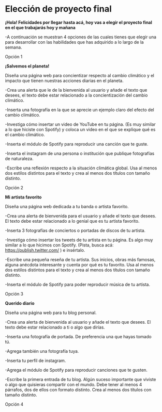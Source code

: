 # Elección de proyecto final

**¡Hola! Felicidades por llegar hasta acá, hoy vas a elegir el proyecto final en el que trabajarás hoy y mañana**

-A continuación se muestran 4 opciones de las cuales tienes que elegir una para desarrollar con las habilidades que has adquirido a lo largo de la semana. 


Opción 1 

**¡Salvemos el planeta!** 

Diseña una página web para concientizar respecto al cambio climático y el impacto que tienen nuestras acciones diarias en el planeta.
 
-Crea una alerta que le de la bienvenida al usuario y añade el texto que desees, el texto debe estar relacionado a la concientización del cambio climático. 

-Inserta una fotografía en la que se aprecie un ejemplo claro del efecto del cambio climático. 

-Investiga cómo insertar un video de YouTube en tu página. (Es muy similar a lo que hiciste con Spotify) y coloca un video en el que se explique qué es el cambio climático. 

-Inserta el módulo de Spotify para reproducir una canción que te guste. 

-Inserta el instagram de una persona o institución que publique fotografías de naturaleza. 

-Escribe una reflexión respecto a la situación climática global. Usa al menos dos estilos distintos para el texto y crea al menos dos títulos con tamaño distinto. 



Opción 2

**Mi artista favorito** 

Diseña una página web dedicada a tu banda o artista favorito. 

-Crea una alerta de bienvenida para el usuario y añade el texto que desees. El texto debe estar relacionado a lo genial que es tu artista favorito. 

-Inserta 3 fotografías de conciertos o portadas de discos de tu artista. 

-Investiga cómo insertar los tweets de tu artista en tu página. Es algo muy similar a lo que hicimos con Spotify. (Pista, busca acá: https://publish.twitter.com/ ) e insértalo. 

-Escribe una pequeña reseña de tu artista. Sus inicios, obras más famosas, alguna anécdota interesante y cuenta por qué es tu favorito. Usa al menos dos estilos distintos para el texto y crea al menos dos títulos con tamaño distinto. 

-Inserta el módulo de Spotify para poder reproducir música de tu artista. 



Opción 3 

**Querido diario**

Diseña una página web para tu blog personal.

-Crea una alerta de bienvenida al usuario y añade el texto que desees. El texto debe estar relacionado a ti o algo que dirías. 

-Inserta una fotografía de portada. De preferencia una que hayas tomado tú. 

-Agrega también una fotografía tuya. 

-Inserta tu perfil de instagram. 

-Agrega el módulo de Spotify para reproducir canciones que te gusten. 

-Escribe la primera entrada de tu blog. Algún suceso importante que viviste o algo que quisieras compartir con el mundo. Debe tener al menos 4 párrafos, dos de ellos con formato distinto. Crea al menos dos títulos con tamaño distinto. 


Opción 4
